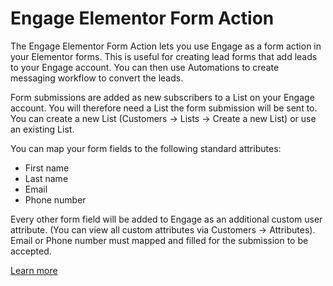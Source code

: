 # Engage Elementor Form Action

The Engage Elementor Form Action lets you use Engage as a form action in your Elementor forms. This is useful for creating lead forms that add leads to your Engage account. You can then use Automations to create messaging workflow to convert the leads.

Form submissions are added as new subscribers to a List on your Engage account. You will therefore need a List the form submission will be sent to. You can create a new List (Customers -> Lists -> Create a new List) or use an existing List. 

You can map your form fields to the following standard attributes:
- First name
- Last name
- Email
- Phone number

Every other form field will be added to Engage as an additional custom user attribute. (You can view all custom attributes via Customers -> Attributes). Email or Phone number must mapped and filled for the submission to be accepted.

[Learn more](https://developers.elementor.com/docs/form-actions/)
